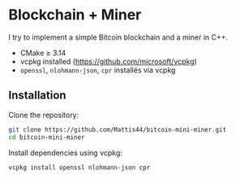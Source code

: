 # Blockchain + Miner
I try to implement a simple Bitcoin blockchain and a miner in C++.

- CMake ≥ 3.14
- vcpkg installed (https://github.com/microsoft/vcpkg)
- `openssl`, `nlohmann-json`, `cpr` installés via vcpkg

## Installation
Clone the repository:
```bash
git clone https://github.com/Mattis44/bitcoin-mini-miner.git
cd bitcoin-mini-miner
```
Install dependencies using vcpkg:
```bash
vcpkg install openssl nlohmann-json cpr
```